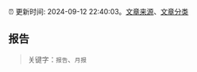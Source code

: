 :alarm_clock: 更新时间: 2024-09-12 22:40:03。[文章来源](/README.md)、[文章分类](/TAGS.md)

## 报告


> 关键字：`报告`、`月报`



